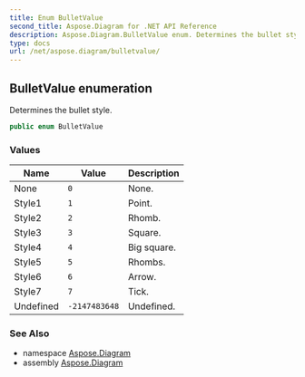 ```yaml
---
title: Enum BulletValue
second_title: Aspose.Diagram for .NET API Reference
description: Aspose.Diagram.BulletValue enum. Determines the bullet style
type: docs
url: /net/aspose.diagram/bulletvalue/
---
```

## BulletValue enumeration

Determines the bullet style.

```csharp
public enum BulletValue
```

### Values

| Name | Value | Description |
| --- | --- | --- |
| None | `0` | None. |
| Style1 | `1` | Point. |
| Style2 | `2` | Rhomb. |
| Style3 | `3` | Square. |
| Style4 | `4` | Big square. |
| Style5 | `5` | Rhombs. |
| Style6 | `6` | Arrow. |
| Style7 | `7` | Tick. |
| Undefined | `-2147483648` | Undefined. |

### See Also

* namespace [Aspose.Diagram](../../aspose.diagram/)
* assembly [Aspose.Diagram](../../)


